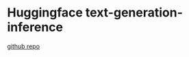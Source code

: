 # Huggingface text-generation-inference

[github repo](https://github.com/huggingface/text-generation-inference)
